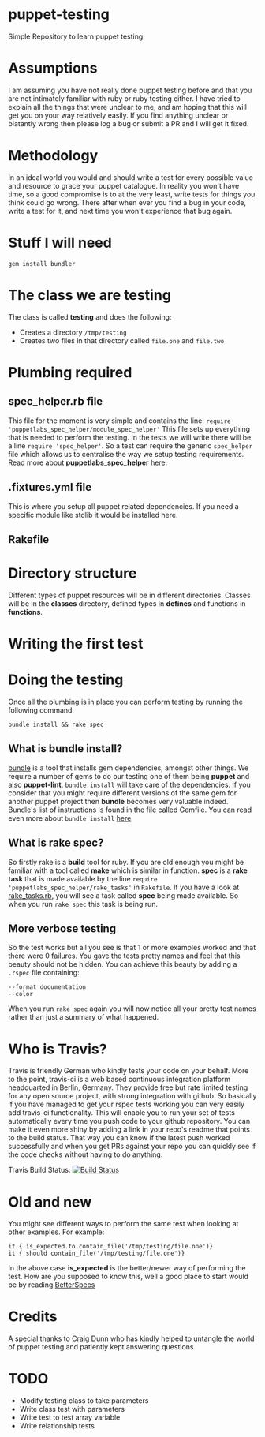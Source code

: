 # puppet-testing
Simple Repository to learn puppet testing

# Assumptions
I am assuming you have not really done puppet testing before and that you are
not intimately familiar with ruby or ruby testing either. I have tried to
explain all the things that were unclear to me, and am hoping that this will
get you on your way relatively easily. If you find anything unclear or blatantly
wrong then please log a bug or submit a PR and I will get it fixed.

# Methodology
In an ideal world you would and should write a test for every possible value
and resource to grace your puppet catalogue. In reality you won't have time, so
a good compromise is to at the very least, write tests for things you think
could go wrong. There after when ever you find a bug in your code, write a test for it, and next time you won't experience that bug again.

# Stuff I will need
```
gem install bundler
```

# The class we are testing
The class is called **testing** and does the following:
* Creates a directory ```/tmp/testing```
* Creates two files in that directory called ```file.one``` and ```file.two```

# Plumbing required
## spec_helper.rb file
This file for the moment is very simple and contains the line:
```require 'puppetlabs_spec_helper/module_spec_helper'```
This file sets up everything that is needed to perform the testing. In the tests
we will write there will be a line ```require 'spec_helper'```. So a test can
require the generic ```spec_helper``` file which allows us to centralise the
way we setup testing requirements. Read more about **puppetlabs_spec_helper**
[here](https://github.com/puppetlabs/puppetlabs_spec_helper).

## .fixtures.yml file
This is where you setup all puppet related dependencies. If you need a
specific module like stdlib it would be installed here.


## Rakefile

# Directory structure
Different types of puppet resources will be in different directories. Classes
will be in the **classes** directory, defined types in **defines** and functions
in **functions**.


# Writing the first test


# Doing the testing
Once all the plumbing is in place you can perform testing by running the following command:
```
bundle install && rake spec
```

## What is bundle install?
[bundle](http://bundler.io) is a tool that installs gem dependencies, amongst
other things. We require a number of gems to do our testing one of them being
**puppet** and also **puppet-lint**. ```bundle install``` will take care of the
dependencies. If you consider that you might require different versions of the
same gem for another puppet project then **bundle** becomes very valuable indeed.
Bundle's list of instructions is found in the file called Gemfile. You can read
even more about ```bundle install``` [here](http://bundler.io/v1.13/man/bundle-install.1.html).

## What is rake spec?
So firstly rake is a **build** tool for ruby. If you are old enough you might be
familiar with a tool called **make** which is similar in function. **spec** is a
**rake task** that is made available by the line ```require 'puppetlabs_spec_helper/rake_tasks'``` in ```Rakefile```. If you have a look at
[rake_tasks.rb](https://github.com/puppetlabs/puppetlabs_spec_helper/blob/master/lib/puppetlabs_spec_helper/rake_tasks.rb#L342-L347), you will see a task called
**spec** being made available. So when you run ```rake spec``` this task is
being run.

## More verbose testing
So the test works but all you see is that 1 or more examples worked and that
there were 0 failures. You gave the tests pretty names and feel that this
beauty should not be hidden. You can achieve this beauty by adding a ```.rspec```
file containing:
```
--format documentation
--color
```
When you run ```rake spec``` again you will now notice all your pretty test
names rather than just a summary of what happened.


# Who is Travis?
Travis is friendly German who kindly tests your code on your behalf. More to
the point, travis-ci is a web based continuous integration platform headquarted
in Berlin, Germany. They provide free but rate limited testing for any open source project, with strong integration with github. So basically if you have
managed to get your rspec tests working you can very easily add travis-ci
functionality. This will enable you to run your set of tests automatically every
time you push code to your github repository. You can make it even more shiny
by adding a link in your repo's readme that points to the build status. That
way you can know if the latest push worked successfully and when you get PRs
against your repo you can quickly see if the code checks without having to do
anything.

Travis Build Status: [![Build Status](https://travis-ci.org/ggeldenhuis/puppet-testing.svg?branch=master)](https://travis-ci.org/ggeldenhuis/puppet-testing)

# Old and new
You might see different ways to perform the same test when looking at other
examples. For example:
```
it { is_expected.to contain_file('/tmp/testing/file.one')}
it { should contain_file('/tmp/testing/file.one')}
```
In the above case **is_expected** is the better/newer way of performing the test.
How are you supposed to know this, well a good place to start would be by
reading [BetterSpecs](http://betterspecs.org)


# Credits
A special thanks to Craig Dunn who has kindly helped to untangle the world of
puppet testing and patiently kept answering questions.


# TODO
* Modify testing class to take parameters
* Write class test with parameters
* Write test to test array variable
* Write relationship tests
